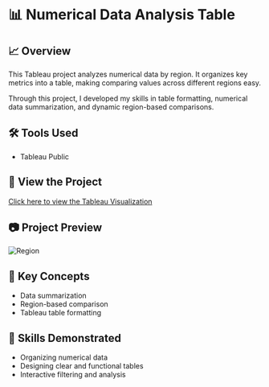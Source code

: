 # 📊 Numerical Data Analysis Table

## 📈 Overview
This Tableau project analyzes numerical data by region. It organizes key metrics into a table, making comparing values across different regions easy.

Through this project, I developed my skills in table formatting, numerical data summarization, and dynamic region-based comparisons.

## 🛠 Tools Used
- Tableau Public

## 🔗 View the Project
[Click here to view the Tableau Visualization](https://public.tableau.com/app/profile/layshla.bouscal/viz/TabletoAnalyzeAlloftheNumericalData/Region)

## 📷 Project Preview
![Region](https://github.com/user-attachments/assets/a058b190-01b4-4497-b455-192f3eec8fbf)


## 🧠 Key Concepts
- Data summarization
- Region-based comparison
- Tableau table formatting

## 🧩 Skills Demonstrated
- Organizing numerical data
- Designing clear and functional tables
- Interactive filtering and analysis
